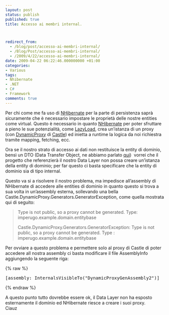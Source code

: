 ```yaml
---
layout: post
status: publish
published: true
title: Accesso ai membri internal.



redirect_from: 
  - /blog/post/accesso-ai-membri-internal/
  - /Blog/Post/accesso-ai-membri-internal/
  - /2009/4/22/accesso-ai-membri-internal/
date: 2009-04-22 06:22:46.000000000 +01:00
categories:
- Various
tags:
- Nhibernate
- .NET
- C#
- Framework
comments: true
---
```

<p>Per chi come me fa uso di <a target="_blank" href="http://www.nhibernate.org">NHibernate</a> per la parte di persistenza sapr&agrave; sicuramente che &egrave; necessario impostare le propriet&agrave; delle nostre entities come virtual. Questo &egrave; necessario in quanto <a target="_blank" href="http://www.nhibernate.org">NHibernate</a> per poter sfruttare a pieno le sue potenzialit&agrave;, come <a target="_blank" href="http://www.martinfowler.com/eaaCatalog/lazyLoad.html">LazyLoad</a>, crea un&rsquo;istanza di un proxy (con&nbsp;<a target="_blank" href="http://www.castleproject.org/dynamicproxy/index.html">DynamicProxy</a> di <a target="_blank" href="http://www.castleproject.org/">Castle</a>) ed inietta a runtime la logica da noi richiestra tramite mapping, fetching, ecc.</p>
<p>Ora se il nostro strato di accesso ai dati non restituisce la entity di dominio, bens&igrave; un DTO (Data Transfer Object, ne abbiamo parlato <a target="_blank" href="http://imperugo.tostring.it/Blog/Post/DTO-IL-e-Reflection-nelle-nostre-applicazioni">qui</a>)&nbsp; vorrei che il progetto che referenzier&agrave; il nostro Data Layer non possa creare un&rsquo;istanza della entity di dominio; per far questo ci basta specificare che la entity di dominio sia di tipo internal.</p>
<p>Questo va si a risolvere il nostro problema, ma impedisce all&rsquo;assembly di NHibernate di accedere alle entities di dominio in quanto questo si trova a sua volta in un&rsquo;assembly esterna, sollevando una bella Castle.DynamicProxy.Generators.GeneratorException, come quella mostrata qui di seguito:</p>
<blockquote>
<p>Type is not public, so a proxy cannot be generated. Type: imperugo.example.domain.entitybase</p>
<p>Castle.DynamicProxy.Generators.GeneratorException: Type is not public, so a proxy cannot be generated. Type : imperugo.example.domain.entitybase</p>
</blockquote>
<p>Per ovviare a questo problema e permettere solo al proxy di Castle di poter accedere all nostra assembly ci basta modificare il file AssemblyInfo aggiungendo la seguente riga:</p>
{% raw %}<pre class="brush: csharp; ruler: true; gutter: false; toolbar: false;">
[assembly: InternalsVisibleTo(&quot;DynamicProxyGenAssembly2&quot;)]</pre>{% endraw %}
<p>A questo punto tutto dovrebbe essere ok, il Data Layer non ha esposto esternamente il dominio ed NHibernate riesce a creare i suoi proxy.   <br />
Ciauz</p>

